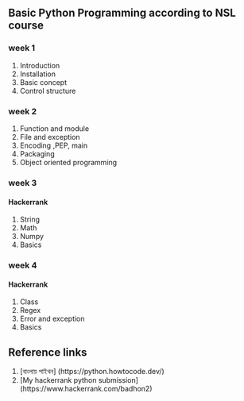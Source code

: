 <h2>Basic Python Programming according to NSL course </h2>
  
<h3> week 1 </h3>
<ol>
      <li>Introduction</li>
      <li>Installation</li>
      <li>Basic concept</li>
      <li>Control structure</li>
</ol>
  
  

  <h3>week 2 </h3>
    <ol>
      <li>Function and module</li>
      <li>File and exception</li>
      <li>Encoding ,PEP, main</li>
      <li>Packaging</li>
      <li>Object oriented programming</li>
    </ol>

  

<h3>week 3 </h3>
  <h4>Hackerrank</h4>
    <ol>
      <li>String</li>
      <li>Math</li>
      <li>Numpy</li>
      <li>Basics</li>
    </ol>
<h3>week 4 </h3>
  <h4>Hackerrank</h4>
    <ol>
      <li>Class</li>
      <li>Regex</li>
      <li>Error and exception</li>
      <li>Basics</li>
    </ol>
  
 <h2> Reference links</h2>
 <ol type='1'>
  <li>[বাংলায় পাইথন] (https://python.howtocode.dev/)</li>
  <li>[My hackerrank python submission] (https://www.hackerrank.com/badhon2)</li>
  
</ol>
